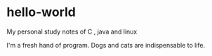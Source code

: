 # hello-world
My personal study notes of C , java and linux


I'm a fresh hand of program.
Dogs and cats are indispensable to life.
